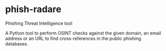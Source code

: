 # phish-radare
Phishing Threat Intelligence tool

A Python tool to perform OSINT checks against the given domain, an email address or an URL to find cross-references in the public phishing databases.
